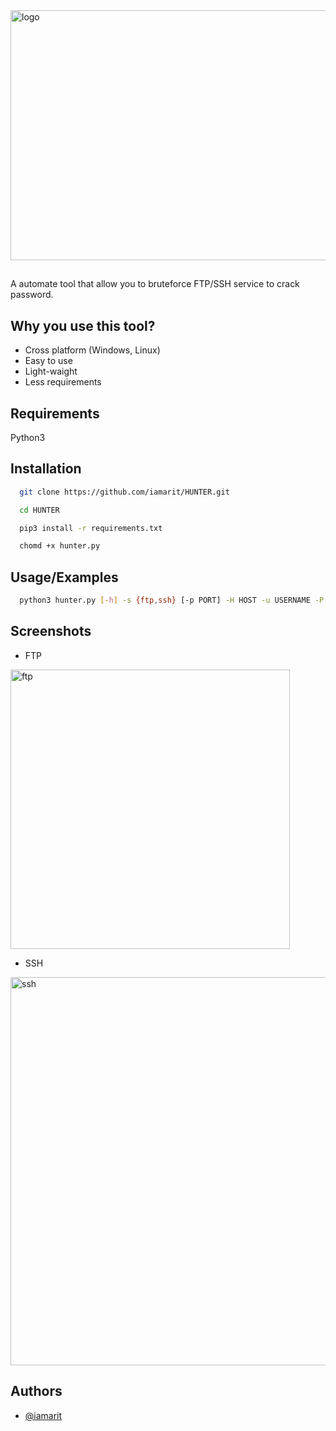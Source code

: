 <img align="center" width="1000" height="400" alt="logo" src="https://github.com/user-attachments/assets/3048570e-d331-41b9-9aef-6028a0b14c1a">


##
A automate tool that allow you to bruteforce FTP/SSH service to crack password.


## Why you use this tool?

- Cross platform (Windows, Linux)
- Easy to use
- Light-waight
- Less requirements
## Requirements

Python3 
## Installation

```bash
  git clone https://github.com/iamarit/HUNTER.git
```
```bash
  cd HUNTER
```
```bash
  pip3 install -r requirements.txt
```
```bash
  chomd +x hunter.py
```


## Usage/Examples

```bash
  python3 hunter.py [-h] -s {ftp,ssh} [-p PORT] -H HOST -u USERNAME -P WORDLIST 
```

## Screenshots

- FTP

<img width="447" alt="ftp" src="https://github.com/user-attachments/assets/7a4074ad-435e-488c-90ee-08312643ad79">

- SSH

<img width="621" alt="ssh" src="https://github.com/user-attachments/assets/b3757d43-1019-4f4f-bf1f-89ce42cc5c61">



## Authors

- [@iamarit](https://www.github.com/iamarit)
